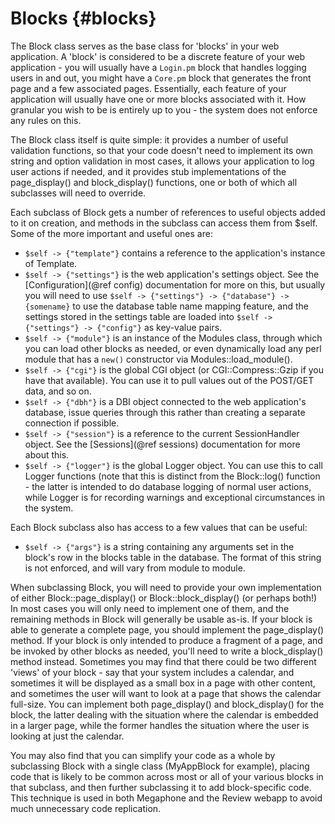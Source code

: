 Blocks                                                                 {#blocks}
======

The Block class serves as the base class for 'blocks' in your web application.
A 'block' is considered to be a discrete feature of your web application - you
will usually have a `Login.pm` block that handles logging users in and out, you
might have a `Core.pm` block that generates the front page and a few associated
pages. Essentially, each feature of your application will usually have one or
more blocks associated with it. How granular you wish to be is entirely up to
you - the system does not enforce any rules on this.

The Block class itself is quite simple: it provides a number of useful validation
functions, so that your code doesn't need to implement its own string and option
validation in most cases, it allows your application to log user actions if
needed, and it provides stub implementations of the page_display() and
block_display() functions, one or both of which all subclasses will need to
override.

Each subclass of Block gets a number of references to useful objects added to
it on creation, and methods in the subclass can access them from $self. Some
of the more important and useful ones are:

* `$self -> {"template"}` contains a reference to the application's instance
of Template.
* `$self -> {"settings"}` is the web application's settings object. See the
[Configuration](@ref config) documentation for more on this, but usually you will
need to use `$self -> {"settings"} -> {"database"} -> {somename}` to use the
database table name mapping feature, and the settings stored in the settings
table are loaded into `$self -> {"settings"} -> {"config"}` as key-value pairs.
* `$self -> {"module"}` is an instance of the Modules class, through which
you can load other blocks as needed, or even dynamically load any perl module
that has a `new()` constructor via Modules::load_module().
* `$self -> {"cgi"}` is the global CGI object (or CGI::Compress::Gzip if you
have that available). You can use it to pull values out of the POST/GET data,
and so on.
* `$self -> {"dbh"}` is a DBI object connected to the web application's
database, issue queries through this rather than creating a separate
connection if possible.
* `$self -> {"session"}` is a reference to the current SessionHandler object. See
the [Sessions](@ref sessions) documentation for more about this.
* `$self -> {"logger"}` is the global Logger object. You can use this to call
Logger functions (note that this is distinct from the Block::log() function -
the latter is intended to do database logging of normal user actions, while
Logger is for recording warnings and exceptional circumstances in the system.

Each Block subclass also has access to a few values that can be useful:

* `$self -> {"args"}` is a string containing any arguments set in the block's
  row in the blocks table in the database. The format of this string is not
  enforced, and will vary from module to module.

When subclassing Block, you will need to provide your own implementation of
either Block::page_display() or Block::block_display() (or perhaps both!)
In most cases you will only need to implement one of them, and the remaining
methods in Block will generally be usable as-is. If your block is able to
generate a complete page, you should implement the page_display() method. If
your block is only intended to produce a fragment of a page, and be invoked
by other blocks as needed, you'll need to write a block_display() method
instead. Sometimes you may find that there could be two different 'views' of
your block - say that your system includes a calendar, and sometimes it will
be displayed as a small box in a page with other content, and sometimes
the user will want to look at a page that shows the calendar full-size.
You can implement both page_display() and block_display() for the block,
the latter dealing with the situation where the calendar is embedded in a
larger page, while the former handles the situation where the user is
looking at just the calendar.

You may also find that you can simplify your code as a whole by subclassing
Block with a single class (MyAppBlock for example), placing code that is
likely to be common across most or all of your various blocks in that
subclass, and then further subclassing it to add block-specific code. This
technique is used in both Megaphone and the Review webapp to avoid much
unnecessary code replication.
